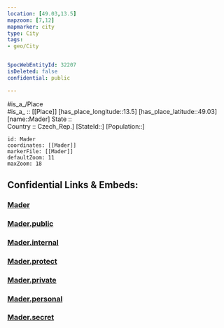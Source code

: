 ```yaml
---
location: [49.03,13.5] 
mapzoom: [7,12] 
mapmarker: city 
type: City
tags:
- geo/City


SpocWebEntityId: 32207
isDeleted: false
confidential: public

---
```

#is_a_/Place  
#is_a_ :: [[Place]] 
[has_place_longitude::13.5] 
[has_place_latitude::49.03] 
[name::Mader] 
State ::  
Country :: Czech_Rep.] 
[StateId::] 
[Population::] 



```leaflet
id: Mader
coordinates: [[Mader]] 
markerFile: [[Mader]] 
defaultZoom: 11 
maxZoom: 18
```


## Confidential Links & Embeds: 

### [Mader](/_Standards/Earth/Continent/Europe/Europe~Central/Czech_Republic/regions~Czech_Republic/Plzeňský/City/Mader.md) 

### [Mader.public](/_public/Earth/Continent/Europe/Europe~Central/Czech_Republic/regions~Czech_Republic/Plzeňský/City/Mader.public.md) 

### [Mader.internal](/_internal/Earth/Continent/Europe/Europe~Central/Czech_Republic/regions~Czech_Republic/Plzeňský/City/Mader.internal.md) 

### [Mader.protect](/_protect/Earth/Continent/Europe/Europe~Central/Czech_Republic/regions~Czech_Republic/Plzeňský/City/Mader.protect.md) 

### [Mader.private](/_private/Earth/Continent/Europe/Europe~Central/Czech_Republic/regions~Czech_Republic/Plzeňský/City/Mader.private.md) 

### [Mader.personal](/_personal/Earth/Continent/Europe/Europe~Central/Czech_Republic/regions~Czech_Republic/Plzeňský/City/Mader.personal.md) 

### [Mader.secret](/_secret/Earth/Continent/Europe/Europe~Central/Czech_Republic/regions~Czech_Republic/Plzeňský/City/Mader.secret.md)

